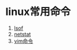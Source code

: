 # linux常用命令

1. [lsof](/linux/commonCmds/lsof.md)
2. [netstat](/linux/commonCmds/netstat.md)
3. [vim命令](/linux/commonCmds/vim.md)
